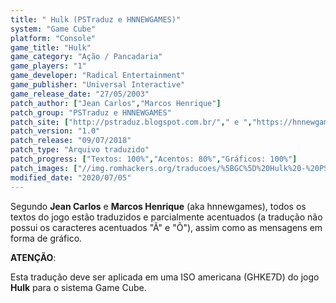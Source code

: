 ```yaml
---
title: " Hulk (PSTraduz e HNNEWGAMES)"
system: "Game Cube"
platform: "Console"
game_title: "Hulk"
game_category: "Ação / Pancadaria"
game_players: "1"
game_developer: "Radical Entertainment"
game_publisher: "Universal Interactive"
game_release_date: "27/05/2003"
patch_author: ["Jean Carlos","Marcos Henrique"]
patch_group: "PSTraduz e HNNEWGAMES"
patch_site: ["http://pstraduz.blogspot.com.br/"," e ","https://hnnewgamesofficial.blogspot.com/"]
patch_version: "1.0"
patch_release: "09/07/2018"
patch_type: "Arquivo traduzido"
patch_progress: ["Textos: 100%","Acentos: 80%","Gráficos: 100%"]
patch_images: ["//img.romhackers.org/traducoes/%5BGC%5D%20Hulk%20-%20PSTraduz%20e%20HNNEWGAMES%20-%201.jpg","//img.romhackers.org/traducoes/%5BGC%5D%20Hulk%20-%20PSTraduz%20e%20HNNEWGAMES%20-%202.jpg","//img.romhackers.org/traducoes/%5BGC%5D%20Hulk%20-%20PSTraduz%20e%20HNNEWGAMES%20-%203.jpg"]
modified_date: "2020/07/05"
---
```

Segundo <b>Jean Carlos</b> e <b>Marcos Henrique</b> (aka hnnewgames), todos os textos do jogo estão traduzidos e parcialmente acentuados (a tradução não possui os caracteres acentuados "Ã" e "Õ"), assim como as mensagens em forma de gráfico.

<b>ATENÇÃO</b>:

Esta tradução deve ser aplicada em uma ISO americana (GHKE7D) do jogo <b>Hulk</b> para o sistema Game Cube.
